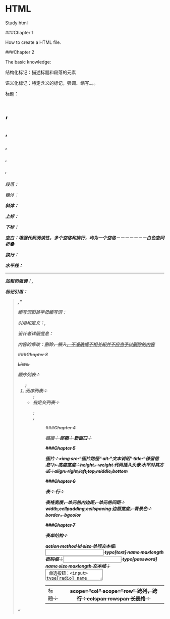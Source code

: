 # HTML
Study html

###Chapter 1

How to create a HTML file.

###Chapter 2

The basic knowledge:

结构化标记：描述标题和段落的元素

语义化标记：特定含义的标记，强调、缩写。。。

标题：<h1>,<h2>,<h3>,<h4>,<h5>,<h6>

段落：<p>

粗体：<b>

斜体：<i>

上标：<sup>

下标：<sub>

空白：增强代码阅读性，多个空格和换行，均为一个空格－－－－－－－白色空间折叠

换行：<br />

水平线：<hr />

加粗和强调：<strong>,<em>

标记引用：<blockquote>,<q>

缩写词和首字母缩写词：<abbr title="">

引用和定义：<cite>,<dfn>

设计者详细信息：<address>

内容的修改：删除<del>，插入<ins>，<s>不准确或不相关却并不应当予以删除的内容

###Chapter 3

Lists:

顺序列表：<ol>,<li>
无序列表：<ul>,<li>
自定义列表：<dl>,<dt>,<dd>

###Chapter 4

链接：<a>
邮箱：<mailto>
新窗口：<target>

###Chapter 5

图片：<img src:"图片路径" alt:"文本说明" title:"停留信息"/>
高度宽度：height，weight
代码插入头像
水平对其方式：align: right,left,top,middle,bottom

###Chapter 6

表：<table>
行：<tr> <td>
标题：<th> scope="col" scope="row"
跨列，跨行：colspan rowspan
长表格：<thead> <tbody> <tfoot>

表格宽度，单元格内边距，单元格间距：width,cellpadding,cellspacing
边框宽度，背景色：border，bgcolor

###Chapter 7

表单结构：<form> action method id size 
单行文本框: <input> type[text] name maxlength 
密码框：<input> type[password] name size maxlength
文本域；<textarea>
单选按钮：<input> type[radio] name value checked
复选框：<input> type[checkbox] name value checked
下拉列表框：<select> name <option> value selected
多选框：<select> size multiple
文件上传域：<input> type[file]
提交按钮：<input> type[submit] name value
头像按钮: <input> type[image]
按钮和隐藏控件：<button> <input> type[hidden]
标签表单控件：<label> for id 
组合表单元素： <fieldset> <legend>
HTML5:
表单验证：required
日期控件：<input> type[date]
电子邮件：<input> type[email]
URL: <input> type[url]
搜索输入控件：<input> type[search] placeholder

###Chapter 8

注释：<!--  -->
id: 元素唯一标识
class: 设置多个元素特性
块级元素： <h1> <p> <ul> <li>
内联元素： <a> <b> <em> <img>
将文本和元素集中在一个块级元素中：<div>
将文本和元素集中在一个内联元素中：<span>
内联框架：<iframe>
页面信息：<meta>
转义字符：

###Chapter 9

Flash 音视频







































